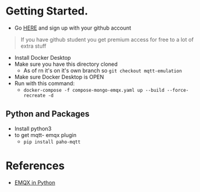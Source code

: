 # Getting Started.
- Go [HERE](https://www.docker.com/products/personal/) and sign up with your github account
> If you have github student you get premium access for free to a lot of extra stuff

- Install Docker Desktop
- Make sure you have this directory cloned
	- As of rn it's on it's own branch so `git checkout mqtt-emulation`
- Make sure Docker Desktop is OPEN
- Run with this command:
	- `docker-compose -f compose-mongo-emqx.yaml up --build --force-recreate -d`

## Python and Packages
- Install python3
- to get mqtt- emqx plugin
	- `pip install paho-mqtt`



# References
- [EMQX in Python](https://www.emqx.com/en/blog/how-to-use-mqtt-in-python)

